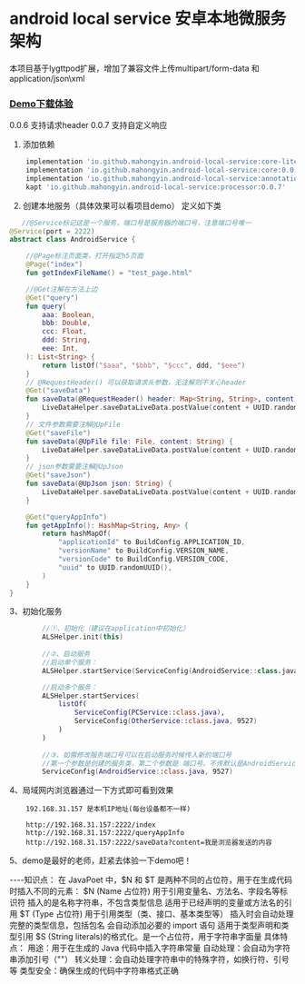 # android local service 安卓本地微服务架构
本项目基于lygttpod扩展，增加了兼容文件上传multipart/form-data 和 application/json\xml

### [**Demo下载体验**](https://www.pgyer.com/MLpo)

0.0.6 支持请求header
0.0.7 支持自定义响应

1. 添加依赖

```groovy
    implementation 'io.github.mahongyin.android-local-service:core-lite:0.0.7' //不支持上传文件，够用
    implementation 'io.github.mahongyin.android-local-service:core:0.0.7'
    implementation 'io.github.mahongyin.android-local-service:annotation:0.0.7'
    kapt 'io.github.mahongyin.android-local-service:processor:0.0.7'
```

2. 创建本地服务（具体效果可以看项目demo） 定义如下类

```kotlin
   //@Service标记这是一个服务，端口号是服务器的端口号，注意端口号唯一
@Service(port = 2222)
abstract class AndroidService {

    //@Page标注页面类，打开指定h5页面
    @Page("index")
    fun getIndexFileName() = "test_page.html"

    //@Get注解在方法上边
    @Get("query")
    fun query(
        aaa: Boolean,
        bbb: Double,
        ccc: Float,
        ddd: String,
        eee: Int,
    ): List<String> {
        return listOf("$aaa", "$bbb", "$ccc", ddd, "$eee")
    }
    // @RequestHeader() 可以获取请求头参数，无注解则不关心header
    @Get("saveData")
    fun saveData(@RequestHeader() header: Map<String, String>, content: String) {
        LiveDataHelper.saveDataLiveData.postValue(content + UUID.randomUUID())
    }
    // 文件参数需要注解@UpFile
    @Get("saveFile")
    fun saveData(@UpFile file: File, content: String) {
        LiveDataHelper.saveDataLiveData.postValue(content + UUID.randomUUID())
    }   
    // json参数需要注解@UpJson
    @Get("saveJson")
    fun saveData(@UpJson json: String) {
        LiveDataHelper.saveDataLiveData.postValue(content + UUID.randomUUID())
    }

    @Get("queryAppInfo")
    fun getAppInfo(): HashMap<String, Any> {
        return hashMapOf(
            "applicationId" to BuildConfig.APPLICATION_ID,
            "versionName" to BuildConfig.VERSION_NAME,
            "versionCode" to BuildConfig.VERSION_CODE,
            "uuid" to UUID.randomUUID(),
        )
    }
}
```

3、初始化服务

```kotlin
        //①、初始化（建议在application中初始化）
        ALSHelper.init(this)
        
        //②、启动服务 
        //启动单个服务：
        ALSHelper.startService(ServiceConfig(AndroidService::class.java))

        //启动多个服务：
        ALSHelper.startServices(
            listOf(
                ServiceConfig(PCService::class.java),
                ServiceConfig(OtherService::class.java, 9527)
            )
        )
        
        //③、如需修改服务端口号可以在启动服务时候传入新的端口号
        //第一个参数是创建的服务类，第二个参数是 端口号，不传默认是AndroidService类中@Service注解中的端口号，这里优先级更高
        ServiceConfig(AndroidService::class.java, 9527)
```

4、局域网内浏览器通过一下方式即可看到效果

```
    192.168.31.157 是本机IP地址(每台设备都不一样)

    http://192.168.31.157:2222/index 
    http://192.168.31.157:2222/queryAppInfo 
    http://192.168.31.157:2222/saveData?content=我是浏览器发送的内容
```

5、demo是最好的老师，赶紧去体验一下demo吧！



----知识点：
在 JavaPoet 中，$N 和 $T 是两种不同的占位符，用于在生成代码时插入不同的元素：
$N (Name 占位符)
用于引用变量名、方法名、字段名等标识符
插入的是名称字符串，不包含类型信息
适用于已经声明的变量或方法名的引用
$T (Type 占位符)
用于引用类型（类、接口、基本类型等）
插入时会自动处理完整的类型信息，包括包名
会自动添加必要的 import 语句
适用于类型声明和类型引用
$S (String literals)的格式化。是一个占位符，用于字符串字面量
具体特点：
用途：用于在生成的 Java 代码中插入字符串常量
自动处理：会自动为字符串添加引号（""）
转义处理：会自动处理字符串中的特殊字符，如换行符、引号等
类型安全：确保生成的代码中字符串格式正确